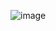 ![image](https://github.com/Alexander-Domnenko/homework_computer_vision/assets/91257943/8307400a-de49-4ed3-adff-4b37f256cb61)
